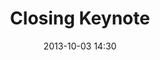 ---
date: 2013-10-03 14:30
hour: 2:30 - 3:00 pm
title: Closing Keynote
name: 
company: 
categories: day2
expand: y 
speakers:
- speaker:  
  - title: "Speaker"
    name: "Bishop Vashti Murphy McKenzie"
- speaker:  
  - title: "Speaker"
    name: "Sheila Robinson"
---